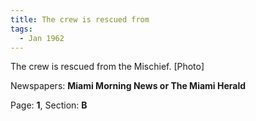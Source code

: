 ```yaml
---  
title: The crew is rescued from  
tags:  
  - Jan 1962  
---  
```

  
The crew is rescued from the Mischief. [Photo]  
  
Newspapers: **Miami Morning News or The Miami Herald**  
  
Page: **1**, Section: **B** 
